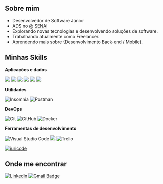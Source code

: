 
## Sobre mim
-  Desenvolvedor de Software Júnior
-  ADS no @ [SENAI](https://www.senaibahia.com.br/)
-  Explorando novas tecnologias e desenvolvendo soluções de software.
-  Trabalhando atualmente como Freelancer.
-  Aprendendo mais sobre {Desenvolvimento Back-end / Mobile}.

## Minhas Skills

**Aplicações e dados**

<img src="https://img.shields.io/badge/Java-ED8B00?style=for-the-badge&logo=java&logoColor=white" /> <img src="https://img.shields.io/badge/HTML5-E34F26?style=for-the-badge&logo=html5&logoColor=white" /> <img src="https://img.shields.io/badge/CSS3-1572B6?style=for-the-badge&logo=css3&logoColor=white" /> <img src="https://img.shields.io/badge/Javascript-323330?style=for-the-badge&logo=javascript&logoColor=F7DF1E" /> <img src="https://img.shields.io/badge/Spring-6DB33F?style=for-the-badge&logo=spring&logoColor=white" /> <img src="https://img.shields.io/badge/MySQL-00000F?style=for-the-badge&logo=mysql&logoColor=white" />

**Utilidades**

![Insomnia](https://img.shields.io/badge/-Insomnia-333333?style=flat&logo=insomnia)
![Postman](https://img.shields.io/badge/-Postman-333333?style=flat&logo=postman)

**DevOps**

![Git](https://img.shields.io/badge/-Git-333333?style=flat&logo=git)
![GitHub](https://img.shields.io/badge/-GitHub-333333?style=flat&logo=github)
![Docker](https://img.shields.io/badge/-Docker-333333?style=flat&logo=docker)

**Ferramentas de desenvolvimento**

![Visual Studio Code](https://img.shields.io/badge/-Visual%20Studio%20Code-333333?style=flat&logo=visual-studio-code&logoColor=007ACC)
<img src="https://img.shields.io/badge/-Intellij-333333?style=flat&logo=intellij-idea&logoColor=00000">
![Trello](https://img.shields.io/badge/-Trello-333333?style=flat&logo=trello&logoColor=007ACC)

[![iuricode](https://github-readme-stats.vercel.app/api/top-langs/?username=Isaqueacc&hide=html&layout=compact&theme=dark)](https://github.com/anuraghazra/github-readme-stats)

## Onde me encontrar

[![Linkedin](https://img.shields.io/badge/-Linkedin-blue?style=flat-square&logo=Linkedin&logoColor=white&link=https://www.linkedin.com/in/isaquegonzaga/)](https://www.linkedin.com/in/isaquegonzaga/)
[![Gmail Badge](https://img.shields.io/badge/-gonzagaisaque4@gmail.com-006bed?style=flat-square&logo=Gmail&logoColor=white&link=gonzagaisaque4@gmail.com)](gonzagaisaque4@gmail.com)

